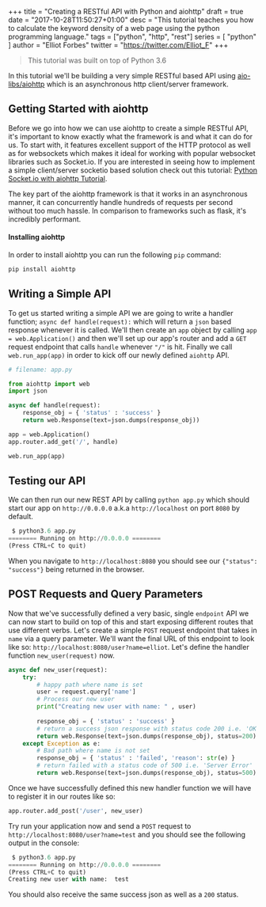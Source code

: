 +++
title = "Creating a RESTful API with Python and aiohttp"
draft = true
date = "2017-10-28T11:50:27+01:00"
desc = "This tutorial teaches you how to calculate the keyword density of a web page using the python programming language."
tags = ["python", "http", "rest"]
series = [ "python" ]
author = "Elliot Forbes"
twitter = "https://twitter.com/Elliot_F"
+++

> This tutorial was built on top of Python 3.6

In this tutorial we'll be building a very simple RESTful based API using [aio-libs/aiohttp](https://github.com/aio-libs/aiohttp) which is an asynchronous http client/server framework. 

## Getting Started with aiohttp

Before we go into how we can use aiohttp to create a simple RESTful API, it's important to know exactly what the framework is and what it can do for us. To start with, it features excellent support of the HTTP protocol as well as for websockets which makes it ideal for working with popular websocket libraries such as Socket.io. If you are interested in seeing how to implement a simple client/server socketio based solution check out this tutorial: [Python Socket.io with aiohttp Tutorial](/python/python-socket-io-tutorial/). 

The key part of the aiohttp framework is that it works in an asynchronous manner, it can concurrently handle hundreds of requests per second without too much hassle. In comparison to frameworks such as flask, it's incredibly performant. 

#### Installing aiohttp

In order to install aiohttp you can run the following `pip` command:

~~~py
pip install aiohttp
~~~

## Writing a Simple API

To get us started writing a simple API we are going to write a handler function; `async def handle(request):` which will return a `json` based response whenever it is called. We'll then create an `app` object by calling `app = web.Application()` and then we'll set up our app's router and add a `GET` request endpoint that calls `handle` whenever `"/"` is hit. Finally we call `web.run_app(app)` in order to kick off our newly defined `aiohttp` API.

~~~py
# filename: app.py

from aiohttp import web
import json

async def handle(request):
    response_obj = { 'status' : 'success' }
    return web.Response(text=json.dumps(response_obj))

app = web.Application()
app.router.add_get('/', handle)

web.run_app(app)
~~~

## Testing our API

We can then run our new REST API by calling `python app.py` which should start our app on `http://0.0.0.0` a.k.a `http://localhost` on port `8080` by default. 

~~~py
 $ python3.6 app.py
======== Running on http://0.0.0.0 ========
(Press CTRL+C to quit)
~~~

When you navigate to `http://localhost:8080` you should see our `{"status": "success"}` being returned in the browser. 

## POST Requests and Query Parameters

Now that we've successfully defined a very basic, single `endpoint` API we can now start to build on top of this and start exposing different routes that use different verbs. Let's create a simple `POST` request endpoint that takes in `name` via a query parameter. We'll want the final URL of this endpoint to look like so: `http://localhost:8080/user?name=elliot`. Let's define the handler function `new_user(request)` now.

~~~py
async def new_user(request):
    try:
        # happy path where name is set
        user = request.query['name']
        # Process our new user
        print("Creating new user with name: " , user)
        
        response_obj = { 'status' : 'success' }
        # return a success json response with status code 200 i.e. 'OK'
        return web.Response(text=json.dumps(response_obj), status=200)
    except Exception as e:
        # Bad path where name is not set
        response_obj = { 'status' : 'failed', 'reason': str(e) }
        # return failed with a status code of 500 i.e. 'Server Error'
        return web.Response(text=json.dumps(response_obj), status=500)
~~~

Once we have successfully defined this new handler function we will have to register it in our routes like so:

~~~py
app.router.add_post('/user', new_user)
~~~

Try run your application now and send a `POST` request to `http://localhost:8080/user?name=test` and you should see the following output in the console:

~~~py
 $ python3.6 app.py
======== Running on http://0.0.0.0 ========
(Press CTRL+C to quit)
Creating new user with name:  test
~~~

You should also receive the same success json as well as a `200` status.


